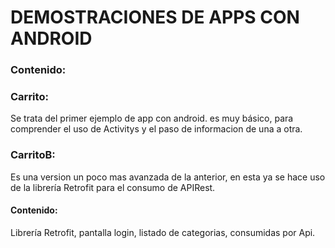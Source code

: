# DEMOSTRACIONES DE APPS CON ANDROID

### Contenido:

### Carrito: 
Se trata del primer ejemplo de app con android. es muy básico, para comprender el uso de Activitys y el paso de informacion de una a otra.
### CarritoB: 
Es una version un poco mas avanzada de la anterior, en esta ya se hace uso de la librería Retrofit
para el consumo de APIRest.
#### Contenido: 
Librería Retrofit, pantalla login, listado de categorias, consumidas por Api.

